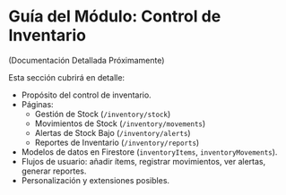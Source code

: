 
# Guía del Módulo: Control de Inventario

(Documentación Detallada Próximamente)

Esta sección cubrirá en detalle:

*   Propósito del control de inventario.
*   Páginas:
    *   Gestión de Stock (`/inventory/stock`)
    *   Movimientos de Stock (`/inventory/movements`)
    *   Alertas de Stock Bajo (`/inventory/alerts`)
    *   Reportes de Inventario (`/inventory/reports`)
*   Modelos de datos en Firestore (`inventoryItems`, `inventoryMovements`).
*   Flujos de usuario: añadir ítems, registrar movimientos, ver alertas, generar reportes.
*   Personalización y extensiones posibles.
